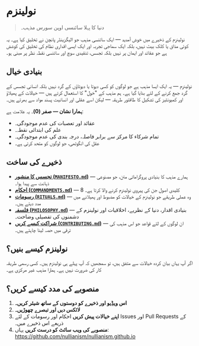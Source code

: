 
# نولینزم 

> دنیا کا پہلا سائنسی اوپن سورس مذہب۔

نولینزم کے ذخیرے میں خوش آمدید — ایک سائنسی مذہب جو الیگزینڈر پانچن نے تخلیق کیا ہے۔ یہ کوئی مذاق یا کلک بیٹ نہیں، بلکہ ایک سماجی تجربہ اور ایک ایسی اقداری نظام کی تخلیق کی کوشش ہے جو عقائد اور ایمان پر نہیں بلکہ تجسس، تنقیدی سوچ اور سائنسی نقطہ نظر پر مبنی ہو۔

## بنیادی خیال

نولینزم — یہ ایک ایسا مذہب ہے جو لوگوں کو کسی دیوتا یا دیوتاؤں کے گرد نہیں بلکہ انسانی تجسس کے گرد جمع کرنے کے لئے بنایا گیا ہے۔ ہم مذہب کے "خول" کا استعمال کرتے ہیں — خیالات کے پھیلاؤ اور کمیونٹیز کی تشکیل کا طاقتور طریقہ — لیکن اسے عقلی اور انسانیت پسند مواد سے بھرتے ہیں۔

**ہمارا نشان — صفر (0)**۔ یہ علامت ہے:

- عقائد اور تعصبات کی عدم موجودگی۔
- علم کی ابتدائی نقطہ۔
- تمام شرکاء کا مرکز سے برابر فاصلہ، درجہ بندی کی عدم موجودگی۔
- عقل کی انگوٹھی، جو لوگوں کو متحد کرتی ہے۔

## ذخیرے کی ساخت

- [**تجسس کا منشور (`MANIFESTO.md`)**](./MANIFESTO.md) — ہمارے مذہب کا بنیادی پروگراماتی متن، جو مصنوعی ذہانت سے پیدا ہوا۔
- [**احکام (`COMMANDMENTS.md`)**](./COMMANDMENTS.md) — 8 کلیدی اصول جن کی پیروی نولینزم کرنے والا کرتا ہے۔
- [**رسومات (`RITUALS.md`)**](./RITUALS.md) — وہ عملی طریقے جو نولینزم کے خیالات کو مضبوط اور پھیلانے میں مدد دیتے ہیں۔
- [**فلسفہ (`PHILOSOPHY.md`)**](./PHILOSOPHY.md) — بنیادی اقدار، دنیا کے نظریے، اخلاقیات اور نولینزم کے دشمنوں کی تفصیلی وضاحت۔
- [**شراکت کیسے کریں (`CONTRIBUTING.md`)**](./CONTRIBUTING.md) — ان لوگوں کے لئے قواعد جو اس مذہب کی ترقی میں حصہ لینا چاہتے ہیں۔

## نولینزم کیسے بنیں؟

اگر آپ یہاں بیان کردہ خیالات سے متفق ہیں، تو سمجھیں کہ آپ پہلے ہی نولینزم ہیں۔ کسی رسمی طریقہ کار کی ضرورت نہیں ہے۔ ہمارا مذہب غیر مرکزی ہے۔

## منصوبے کی مدد کیسے کریں؟

1. **اس [ویڈیو](https://www.youtube.com/watch?v=mCErecXWGCc) اور ذخیرے کو دوستوں کے ساتھ شیئر کریں۔**
2. **لائکس دیں اور تبصرے چھوڑیں۔**
3. **اپنے خیالات پیش کریں** احکام اور رسومات کے لئے Issues اور Pull Requests کے ذریعے اس ذخیرے میں۔
4. **منصوبے کی ویب سائٹ کو درست کریں** یہاں: https://github.com/nullianism/nullianism.github.io
